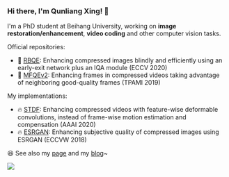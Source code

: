### Hi there, I'm Qunliang Xing! 👋 

<!--
**RyanXingQL/RyanXingQL** is a ✨ _special_ ✨ repository because its `README.md` (this file) appears on your GitHub profile.

Here are some ideas to get you started:

- 🔭 I’m currently working on ...
- 🌱 I’m currently learning ...
- 👯 I’m looking to collaborate on ...
- 🤔 I’m looking for help with ...
- 💬 Ask me about ...
- 📫 How to reach me: ...
- 😄 Pronouns: ...
- ⚡ Fun fact: ...
-->

I'm a PhD student at Beihang University, working on **image restoration/enhancement**, **video coding** and other computer vision tasks.

Official repositories:

- :star2: [RBQE](https://github.com/RyanXingQL/RBQE): Enhancing compressed images blindly and efficiently using an early-exit network plus an IQA module (ECCV 2020)
- :star2: [MFQEv2](https://github.com/RyanXingQL/MFQEv2.0): Enhancing frames in compressed videos taking advantage of neighboring good-quality frames (TPAMI 2019)

My implementations:

- :fire: [STDF](https://github.com/RyanXingQL/STDF-PyTorch): Enhancing compressed videos with feature-wise deformable convolutions, instead of frame-wise motion estimation and compensation (AAAI 2020)
- :fire: [ESRGAN](https://github.com/RyanXingQL/SubjectiveQE-ESRGAN): Enhancing subjective quality of compressed images using ESRGAN (ECCVW 2018)

:satisfied: See also my [page](https://ryanxingql.github.io/) and my [blog](https://github.com/RyanXingQL/Blog)~

<img align="left" src="https://github-readme-stats.vercel.app/api?username=RyanXingQL&hide=prs,issues&show_icons=true&theme=vue&hide_title=true" />
